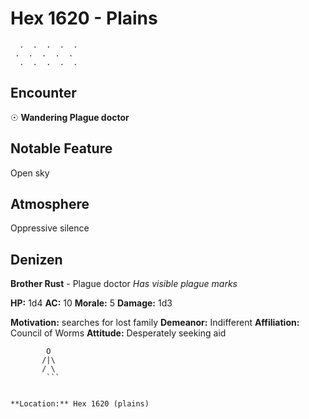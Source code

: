 # Hex 1620 - Plains
```
  .  .  .  .  .
 .  .  .  .  .
  .  .  .  .  .
```

## Encounter

☉ **Wandering Plague doctor**

## Notable Feature

Open sky

## Atmosphere

Oppressive silence

## Denizen

**Brother Rust** - Plague doctor
*Has visible plague marks*

**HP:** 1d4 **AC:** 10 **Morale:** 5
**Damage:** 1d3

**Motivation:** searches for lost family
**Demeanor:** Indifferent
**Affiliation:** Council of Worms
**Attitude:** Desperately seeking aid

```
        O
       /|\
       / \
        ```


**Location:** Hex 1620 (plains)

